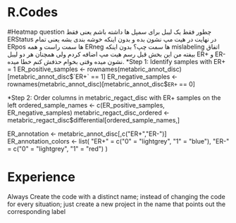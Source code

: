 # R.Codes
#Heatmap question
چطور فقط یک لیبل برای سمپل ها داشته باشم یعنی فقط ERStatus در نهایت در هیت مپ نشون بده و بدون اینکه خوشه بندی بشه یعنی تمام ERpos ها سمت راست و همه ERneg ها سمت چپ؟ بدون اینکه mislabeling اتفاق بیفته من این بخش قبل رسم هیت مپ اضافه کردم ولی همچنان هر دو لیبل ER+ و ER- نشون میده وقتی بخوام حذفش کنم خطا میده.
*Step 1: Identify samples with ER+ = 1
ER_positive_samples <- rownames(metabric_annot_disc)[metabric_annot_disc$`ER+` == 1]
ER_negative_samples <- rownames(metabric_annot_disc)[metabric_annot_disc$`ER+` == 0]

*Step 2: Order columns in metabric_regact_disc with ER+ samples on the left
ordered_sample_names <- c(ER_positive_samples, ER_negative_samples)
metabric_regact_disc_ordered <- metabric_regact_disc$differential[ordered_sample_names,]

ER_annotation <- metabric_annot_disc[,c("ER+","ER-")]
ER_annotation_colors <- list(
  "ER+" = c("0" = "lightgrey", "1" = "blue"),
  "ER-" = c("0" = "lightgrey", "1" = "red")
  )
# Experience
Always Create the code with a distinct name; instead of changing the code for every situation; just create a new project in the name that points out the corresponding label

